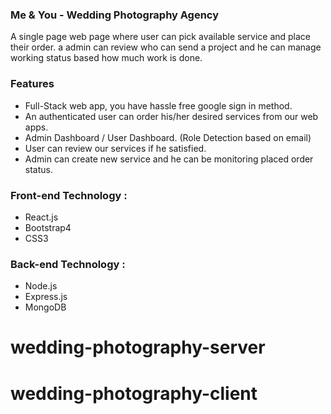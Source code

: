 ### Me & You - Wedding Photography Agency

A single page web page where user can pick available service and place their order. a admin can review who can send a project and he can manage working status based how much work is done.



### Features

*   Full-Stack web app, you have hassle free google sign in method.
*	An authenticated user can order his/her desired services from our web apps.
*	Admin Dashboard / User Dashboard. (Role Detection based on email)
*	User can review our services if he satisfied.
*	Admin can create new service and he can be monitoring placed order status.

### Front-end Technology :
* React.js
* Bootstrap4
* CSS3

### Back-end Technology :
* Node.js 
* Express.js
* MongoDB


# wedding-photography-server
# wedding-photography-client
